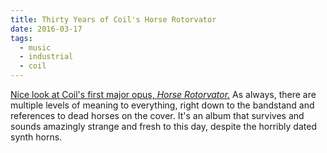 ```yaml
---
title: Thirty Years of Coil's Horse Rotorvator
date: 2016-03-17
tags:
  - music
  - industrial
  - coil
---
```


[Nice look at Coil's first major opus, *Horse Rotorvator.*](https://heathenharvest.org/2016/03/13/theres-honey-in-the-hollows-coils-horse-rotorvator-30-years-on/) As always, there are multiple levels of meaning to everything, right down to the bandstand and references to dead horses on the cover. It's an album that survives and sounds amazingly strange and fresh to this day, despite the horribly dated synth horns.
